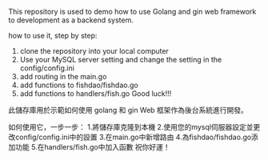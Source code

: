 This repository is used to demo how to use Golang and gin web framework to development as a backend system.

how to use it, step by step:
1. clone the repository into your local computer
2. Use your MySQL server setting and change the setting in the config/config.ini
3. add routing in the main.go
4. add functions to fishdao/fishdao.go
5. add functions to handlers/fish.go
Good luck!!!

此儲存庫用於示範如何使用 golang 和 gin Web 框架作為後台系統進行開發。

如何使用它，一步一步：
1.將儲存庫克隆到本機
2.使用您的mysql伺服器設定並更改config/config.ini中的設置
3.在main.go中新增路由
4.為fishdao/fishdao.go添加功能
5.在handlers/fish.go中加入函數
祝你好運！
